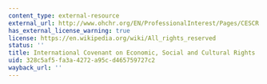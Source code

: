 ```yaml
---
content_type: external-resource
external_url: http://www.ohchr.org/EN/ProfessionalInterest/Pages/CESCR.aspx
has_external_license_warning: true
license: https://en.wikipedia.org/wiki/All_rights_reserved
status: ''
title: International Covenant on Economic, Social and Cultural Rights
uid: 328c5af5-fa3a-4272-a95c-d465759727c2
wayback_url: ''
---
```

